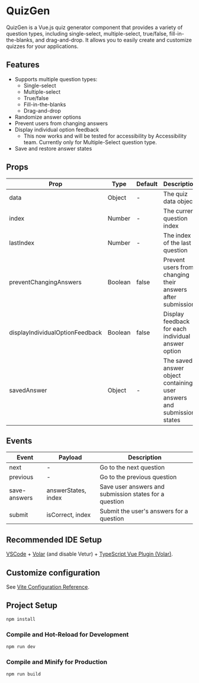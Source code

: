 # QuizGen

QuizGen is a Vue.js quiz generator component that provides a variety of question types, including single-select, multiple-select, true/false, fill-in-the-blanks, and drag-and-drop. It allows you to easily create and customize quizzes for your applications.

## Features

- Supports multiple question types:
  - Single-select
  - Multiple-select
  - True/false
  - Fill-in-the-blanks
  - Drag-and-drop
- Randomize answer options
- Prevent users from changing answers
- Display individual option feedback
    - This now works and will be tested for accessibility by Accessibility team. Currently only for Multiple-Select question type.
- Save and restore answer states

## Props

| Prop                        | Type    | Default | Description                                                                                     |
|-----------------------------|---------|---------|-------------------------------------------------------------------------------------------------|
| data                        | Object  | -       | The quiz data object                                                                            |
| index                       | Number  | -       | The current question index                                                                      |
| lastIndex                   | Number  | -       | The index of the last question                                                                  |
| preventChangingAnswers      | Boolean | false   | Prevent users from changing their answers after submission                                      |
| displayIndividualOptionFeedback | Boolean | false   | Display feedback for each individual answer option                                              |
| savedAnswer                 | Object  | -       | The saved answer object containing user answers and submission states                           |

## Events

| Event          | Payload           | Description                                          |
|----------------|-------------------|------------------------------------------------------|
| next           | -                 | Go to the next question                              |
| previous       | -                 | Go to the previous question                          |
| save-answers   | answerStates, index | Save user answers and submission states for a question |
| submit         | isCorrect, index  | Submit the user's answers for a question            |


## Recommended IDE Setup

[VSCode](https://code.visualstudio.com/) + [Volar](https://marketplace.visualstudio.com/items?itemName=Vue.volar) (and disable Vetur) + [TypeScript Vue Plugin (Volar)](https://marketplace.visualstudio.com/items?itemName=Vue.vscode-typescript-vue-plugin).

## Customize configuration

See [Vite Configuration Reference](https://vitejs.dev/config/).

## Project Setup

```sh
npm install
```

### Compile and Hot-Reload for Development

```sh
npm run dev
```

### Compile and Minify for Production

```sh
npm run build
```
